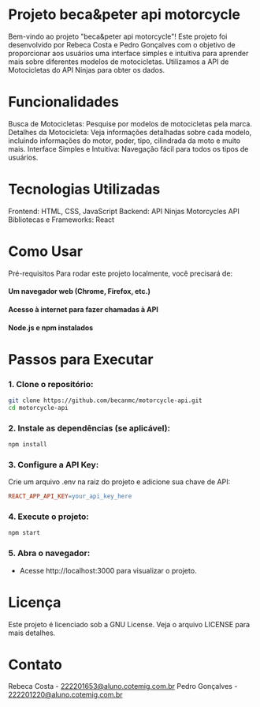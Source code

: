 # Projeto beca&peter api motorcycle
Bem-vindo ao projeto "beca&peter api motorcycle"! Este projeto foi desenvolvido por Rebeca Costa e Pedro Gonçalves com o objetivo de proporcionar aos usuários uma interface simples e intuitiva para aprender mais sobre diferentes modelos de motocicletas. Utilizamos a API de Motocicletas do API Ninjas para obter os dados.

# Funcionalidades
Busca de Motocicletas: Pesquise por modelos de motocicletas pela marca.
Detalhes da Motocicleta: Veja informações detalhadas sobre cada modelo, incluindo informações do motor, poder, tipo, cilindrada da moto e muito mais.
Interface Simples e Intuitiva: Navegação fácil para todos os tipos de usuários.
  
# Tecnologias Utilizadas
Frontend: HTML, CSS, JavaScript
Backend: API Ninjas Motorcycles API
Bibliotecas e Frameworks: React 

# Como Usar
Pré-requisitos
Para rodar este projeto localmente, você precisará de:

#### Um navegador web (Chrome, Firefox, etc.)
#### Acesso à internet para fazer chamadas à API
#### Node.js e npm instalados
  
# Passos para Executar

### 1. Clone o repositório:

```bash
git clone https://github.com/becanmc/motorcycle-api.git
cd motorcycle-api
```

### 2. Instale as dependências (se aplicável):

```bash
npm install
```

### 3. Configure a API Key:

Crie um arquivo .env na raiz do projeto e adicione sua chave de API:
```makefile
REACT_APP_API_KEY=your_api_key_here
```

### 4. Execute o projeto:

```bash
npm start
```

### 5. Abra o navegador:

- Acesse http://localhost:3000 para visualizar o projeto.

# Licença
Este projeto é licenciado sob a GNU License. Veja o arquivo LICENSE para mais detalhes.

# Contato
Rebeca Costa - 222201653@aluno.cotemig.com.br
Pedro Gonçalves - 222201220@aluno.cotemig.com.br
